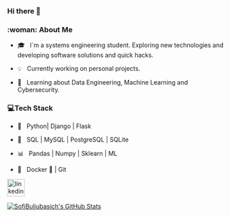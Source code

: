 ### Hi there 👋

<!--
**sofibuljubasich/sofibuljubasich** is a ✨ _special_ ✨ repository because its `README.md` (this file) appears on your GitHub profile.

Here are some ideas to get you started:

- 🔭 I’m currently working on ...
- 🌱 I’m currently learning ...
- 👯 I’m looking to collaborate on ...
- 🤔 I’m looking for help with ...
- 💬 Ask me about ...
- 📫 How to reach me: ...
- 😄 Pronouns: ...
- ⚡ Fun fact: ...
-->
<h3>:woman: About Me </h3>



- 🎓 &nbsp; I´m a systems engineering student.
Exploring new technologies and developing software solutions and quick hacks.

- :bulb: &nbsp; Currently working on personal projects.

- 🌱 &nbsp; Learning about Data Engineering, Machine Learning and Cybersecurity.



<h3>💻Tech Stack</h3>



- :snake: &nbsp; Python| Django | Flask 

- :floppy_disk: &nbsp; SQL | MySQL | PostgreSQL | SQLite 

- :bar_chart: &nbsp; Pandas | Numpy | Sklearn | ML

- 🔧 &nbsp; Docker 🐳 | Git








[<img src='https://cdn.jsdelivr.net/npm/simple-icons@3.0.1/icons/linkedin.svg' alt='linkedin' height='40'>](https://www.linkedin.com/in/sofiabuljubasich/)




[![SofiBuljubasich's GitHub Stats](https://github-readme-stats.vercel.app/api?username=sofibuljubasich&show_icons=true)](https://github.com/sofibuljubasich)







